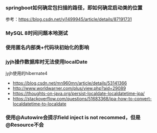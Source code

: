 ### springboot如何确定包扫描的路径，即如何确定启动类的位置

参考：https://blog.csdn.net/yj1499945/article/details/87191731

### MySQL 8时间问题本地测试

### 使用匿名内部类+代码块初始化的影响

### jyjh操作数据库时无法使用localDate

jyjh使用的hibernate4

* https://blog.csdn.net/mn960mn/article/details/53141366
* http://www.worldwarner.com/plus/view.php?aid=29089
* https://thoughts-on-java.org/persist-localdate-localdatetime-jpa/
* https://stackoverflow.com/questions/51683368/jpa-how-to-convert-localdatetime-to-localdate

### 使用@Autowire会提示field inject is not recommed，但是@Resource不会
